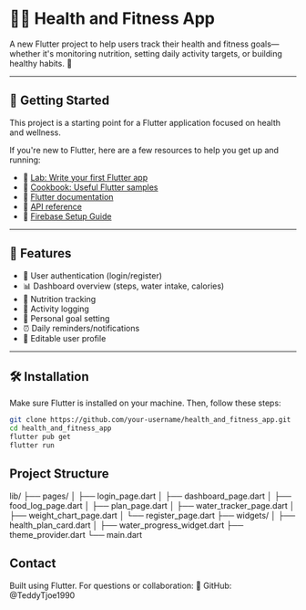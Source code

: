# 🏃‍♀️ Health and Fitness App

A new Flutter project to help users track their health and fitness goals—whether it's monitoring nutrition, setting daily activity targets, or building healthy habits. 💪

---

## 🚀 Getting Started

This project is a starting point for a Flutter application focused on health and wellness.

If you're new to Flutter, here are a few resources to help you get up and running:

- 📘 [Lab: Write your first Flutter app](https://docs.flutter.dev/get-started/codelab)
- 🍳 [Cookbook: Useful Flutter samples](https://docs.flutter.dev/cookbook)
- 🧭 [Flutter documentation](https://docs.flutter.dev/)
- 💼 [API reference](https://api.flutter.dev/)
- 📱 [Firebase Setup Guide](https://firebase.flutter.dev/docs/overview)

---

## 🧩 Features

- 🔐 User authentication (login/register)
- 📊 Dashboard overview (steps, water intake, calories)
- 🍎 Nutrition tracking
- 🏃 Activity logging
- 🎯 Personal goal setting
- ⏰ Daily reminders/notifications
- 👤 Editable user profile

---

## 🛠️ Installation

Make sure Flutter is installed on your machine. Then, follow these steps:

```bash
git clone https://github.com/your-username/health_and_fitness_app.git
cd health_and_fitness_app
flutter pub get
flutter run
```

## Project Structure

lib/
├── pages/
│   ├── login_page.dart
│   ├── dashboard_page.dart
│   ├── food_log_page.dart
│   ├── plan_page.dart
│   ├── water_tracker_page.dart
│   ├── weight_chart_page.dart
│   └── register_page.dart
├── widgets/
│   ├── health_plan_card.dart
│   ├── water_progress_widget.dart
├── theme_provider.dart
└── main.dart



## Contact
Built using Flutter.
For questions or collaboration:
🔗 GitHub: @TeddyTjoe1990

